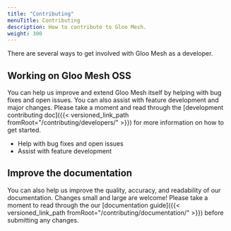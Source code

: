 ```yaml
---
title: "Contributing"
menuTitle: Contributing
description: How to contribute to Gloo Mesh.
weight: 300
---
```


There are several ways to get involved with Gloo Mesh as a developer.

## Working on Gloo Mesh OSS

You can help us improve and extend Gloo Mesh itself by helping with bug fixes and open issues. You can also assist with feature development and major changes. Please take a moment and read through the [development contributing doc]({{< versioned_link_path fromRoot="/contributing/developers/" >}}) for more information on how to get started.

* Help with bug fixes and open issues
* Assist with feature development

## Improve the documentation

You can also help us improve the quality, accuracy, and readability of our documentation. Changes small and large are welcome! Please take a moment to read through the our [documentation guide]({{< versioned_link_path fromRoot="/contributing/documentation/" >}}) before submitting any changes.
